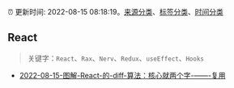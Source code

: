 :alarm_clock: 更新时间: 2022-08-15 08:18:19。[来源分类](../README.md)、[标签分类](../TAGS.md)、[时间分类](../TIMELINE.md)

## React


> 关键字：`React`、`Rax`、`Nerv`、`Redux`、`useEffect`、`Hooks`



- [2022-08-15-图解-React-的-diff-算法：核心就两个字-——-复用](https://toutiao.io/k/ndrtjsm) 
